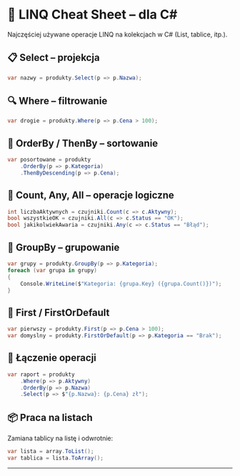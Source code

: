 # 🧠 LINQ Cheat Sheet – dla C#

Najczęściej używane operacje LINQ na kolekcjach w C# (List<T>, tablice, itp.).

## 📋 Select – projekcja
```csharp
var nazwy = produkty.Select(p => p.Nazwa);
```

## 🔍 Where – filtrowanie
```csharp
var drogie = produkty.Where(p => p.Cena > 100);
```

## 🔢 OrderBy / ThenBy – sortowanie
```csharp
var posortowane = produkty
    .OrderBy(p => p.Kategoria)
    .ThenByDescending(p => p.Cena);
```

## 🧮 Count, Any, All – operacje logiczne
```csharp
int liczbaAktywnych = czujniki.Count(c => c.Aktywny);
bool wszystkieOK = czujniki.All(c => c.Status == "OK");
bool jakikolwiekAwaria = czujniki.Any(c => c.Status == "Błąd");
```

## 🔄 GroupBy – grupowanie
```csharp
var grupy = produkty.GroupBy(p => p.Kategoria);
foreach (var grupa in grupy)
{
    Console.WriteLine($"Kategoria: {grupa.Key} ({grupa.Count()})");
}
```

## 🔂 First / FirstOrDefault
```csharp
var pierwszy = produkty.First(p => p.Cena > 100);
var domyslny = produkty.FirstOrDefault(p => p.Kategoria == "Brak");
```

## 🔗 Łączenie operacji
```csharp
var raport = produkty
    .Where(p => p.Aktywny)
    .OrderBy(p => p.Nazwa)
    .Select(p => $"{p.Nazwa}: {p.Cena} zł");
```

## 📦 Praca na listach

Zamiana tablicy na listę i odwrotnie:
```csharp
var lista = array.ToList();
var tablica = lista.ToArray();
```

---
